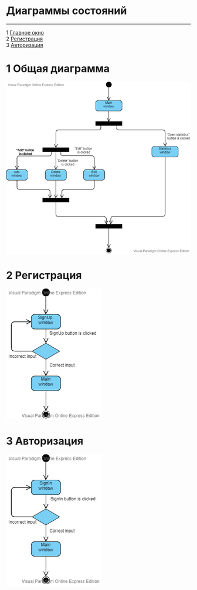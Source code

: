 # Диаграммы состояний
---

1 [Главное окно](#main_window)  
2 [Регистрация](#sign_up)  
3 [Авторизация](#sign_in)  

<a name="main_window"/>

# 1 Общая диаграмма
![Общая](../../../Illustrations/PNG/State/MainStateDiagram.png)

<a name="sign_up"/>

# 2 Регистрация
![taskDAO](../../../Illustrations/PNG/State/SignUpStateDiagram.png)

<a name="sign_in"/>

# 3 Авторизация
![UserDAO](../../../Illustrations/PNG/State/SignInStateDiagram.png)

